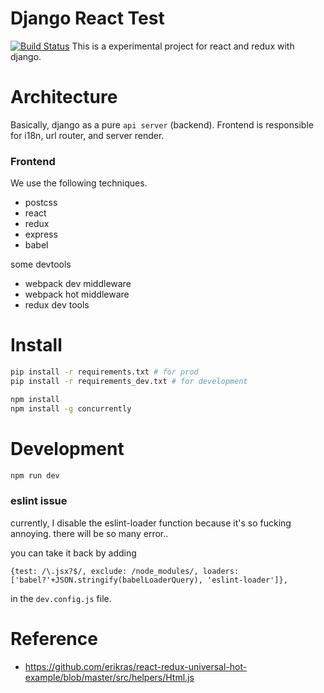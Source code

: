 # Django React Test

[![Build Status](https://travis-ci.org/sillygod/django-react-test.svg?branch=master)](https://travis-ci.org/sillygod/django-react-test)
This is a experimental project for react and redux with django. 


# Architecture

Basically, django as a pure `api server` (backend). Frontend is responsible for i18n, url router, and server render.


### Frontend

We use the following techniques.

 - postcss
 - react
 - redux
 - express
 - babel
 
 
some devtools
 
 - webpack dev middleware
 - webpack hot middleware
 - redux dev tools
 



# Install 

```sh
pip install -r requirements.txt # for prod
pip install -r requirements_dev.txt # for development

npm install
npm install -g concurrently
```


# Development

```sh
npm run dev
```

### eslint issue

currently, I disable the eslint-loader function because it's so fucking annoying.
there will be so many error..

you can take it back by adding 

```
{test: /\.jsx?$/, exclude: /node_modules/, loaders: ['babel?'+JSON.stringify(babelLoaderQuery), 'eslint-loader']},
```

in the `dev.config.js` file.

# Reference

 - https://github.com/erikras/react-redux-universal-hot-example/blob/master/src/helpers/Html.js


